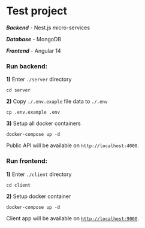 # Test project
***Backend*** - Nest.js micro-services

***Database*** - MongoDB

***Frontend*** - Angular 14

### Run backend:
**1)** Enter `./server` directory
```
cd server
```
**2)** Copy `./.env.exaple` file data to `./.env`
```
cp .env.example .env
```
**3)** Setup all docker containers 
```
docker-compose up -d
```
Public API will be available on `http://localhost:4000`.

### Run frontend:
**1)** Enter `./client` directory
```
cd client
```
**2)** Setup docker container
```
docker-compose up -d
```
Client app will be available on [`http://localhost:9000`](http://localhost:9000).
